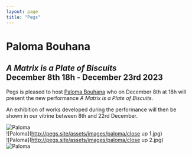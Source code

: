 ```yaml
---
layout: page
title: "Pegs"
---
```


# Paloma Bouhana

## *A Matrix is a Plate of Biscuits*<br/>December 8th 18h - December 23rd 2023

Pegs is pleased to host [Paloma Bouhana](https://palomabouhana.com/) who on December 8th at 18h will present the new performance *A Matrix is a Plate of Biscuits*.

An exhibition of works developed during the performance will then be shown in our vitrine between 8th and 22rd December.  

![Paloma](http://pegs.site/assets/images/paloma/performance.jpg)  
![Paloma](http://pegs.site/assets/images/paloma/close up 1.jpg)  
![Paloma](http://pegs.site/assets/images/paloma/close up 2.jpg)  
![Paloma](http://pegs.site/assets/images/paloma/Exterior.jpg)
